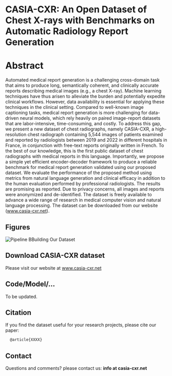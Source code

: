 # CASIA-CXR: An Open Dataset of Chest X-rays with Benchmarks on Automatic Radiology Report Generation

# Abstract
Automated medical report generation is a challenging cross-domain task that aims to produce long, semantically coherent, and clinically accurate reports describing medical images (e.g., a chest X-ray). Machine learning techniques have thus arisen to alleviate the burden and potentially expedite clinical workflows. However, data availability is essential for applying these techniques in the clinical setting. Compared to well-known image captioning tasks, medical report generation is more challenging for data-driven neural models, which rely heavily on paired image-report datasets that are labor-intensive, time-consuming, and costly. To address this gap, we present a new dataset of chest radiographs, namely CASIA-CXR, a high-resolution chest radiograph containing 5,544 images of patients examined and reported by radiologists between 2019 and 2022 in different hospitals in France, in conjunction with free-text reports originally written in French. To the best of our knowledge, this is the first public dataset of chest radiographs with medical reports in this language. Importantly, we propose a simple yet efficient encoder-decoder framework to produce a reliable benchmark for medical report generation validated using our proposed dataset. We evaluate the performance of the proposed method using metrics from natural language generation and clinical efficacy in addition to the human evaluation performed by professional radiologists. The results are promising as reported.  Due to privacy concerns, all images and reports were anonymized and de-identified. The dataset is freely available to advance a wide range of research in medical computer vision and natural language processing. The dataset can be downloaded from our website (www.casia-cxr.net).

## Figures

![Pipeline BBuilding Our Dataset](https://metmer.net/CASIA-CXR/Web/assets/images/xrays/Build.jpg)


## Download CASIA-CXR dataset
Please visit our website at www.casia-cxr.net

## Code/Model/...
To be updated.

## Citation
If you find the dataset useful for your research projects, please cite our paper:

```bash
  @article{XXXX}

```

## Contact
Questions and comments? please contact us: **info at casia-cxr.net**
